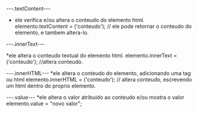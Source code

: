 ---.textContent---

* ele verifica e/ou altera o conteudo do elemento html.
            elemento.textContent = ('conteudo');
// ele pode retornar o conteudo do elemento, e tambem altera-lo.



---.innerText---

*ele altera o conteudo textual do elemento html.
            elemento.innerText = ('conteudo');
//altera conteudo.



---.innerHTML---
*ele altera o conteudo do elemento, adicionando uma tag ou html
            elemento.innerHTML = ('conteudo');
// altera conteudo, escrevendo um html dentro do proprio elemento.




---.value---
*ele altera o valor atribuido ao conteudo e/ou mostra o valor
            elemento.value = "novo valor";

